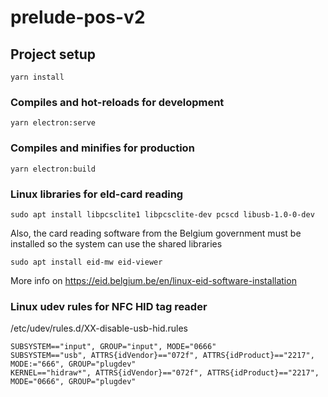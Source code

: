 # prelude-pos-v2

## Project setup

```
yarn install
```

### Compiles and hot-reloads for development

```
yarn electron:serve
```

### Compiles and minifies for production

```
yarn electron:build
```

### Linux libraries for eId-card reading
```
sudo apt install libpcsclite1 libpcsclite-dev pcscd libusb-1.0-0-dev 
```
Also, the card reading software from the Belgium government must be installed so the system can use the shared libraries
```
sudo apt install eid-mw eid-viewer
```
More info on https://eid.belgium.be/en/linux-eid-software-installation

### Linux udev rules for NFC HID tag reader

/etc/udev/rules.d/XX-disable-usb-hid.rules

```
SUBSYSTEM=="input", GROUP="input", MODE="0666"
SUBSYSTEM=="usb", ATTRS{idVendor}=="072f", ATTRS{idProduct}=="2217", MODE:="666", GROUP="plugdev"
KERNEL=="hidraw*", ATTRS{idVendor}=="072f", ATTRS{idProduct}=="2217", MODE="0666", GROUP="plugdev"
```
